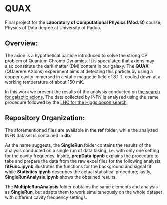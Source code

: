 # QUAX

Final project for the **Laboratory of Computational Physics (Mod. B)** course, Physics of Data degree at University of Padua.

## Overview:

The axion is a hypothetical particle introduced to solve the strong CP problem of Quantum Chromo Dynamics. It is speculated that axions may also constitute the dark matter (DM) content in our galaxy. The **QUAX** (QUaerere AXions) experiment aims at detecting this particle by using a copper cavity immersed in a static magnetic field of 8.1 T, cooled down at a working temperature of about 150 mK.

In this work we present the results of the analysis conducted on [the search for galactic axions](https://arxiv.org/abs/2304.07505). The data collected by INFN is analysed using the same procedure followed by the [LHC for the Higgs boson search](http://cds.cern.ch/record/1379837/?ln=it),

## Repository Organization:

The aforementioned files are available in the **ref** folder, while the analyzed INFN dataset is contained in **db**.

As the name suggests, the **SingleRun** folder contains the results of the analysis conducted on a single run of data taking, i.e. with only one setting for the cavity frequency. Inside, **prepData.ipynb** explains the procedure to take and prepare the data from the raw excel files for the following analysis,  **fitFunc.ipynb** illustrates the functions for the background and signal fit while **Statistics.ipynb** describes the actual statistical procedure; lastly, **SingleRunAnalysis.ipynb** shows the obtained results.

The **MultipleRunAnalysis** folder cobtains the same elements and analysis as **SingleRun**, but adapts them to work simultaneously on the whole dataset with different cavity frequency settings.
